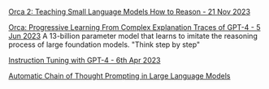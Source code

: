 [Orca 2: Teaching Small Language Models How to Reason - 21 Nov 2023](https://arxiv.org/pdf/2311.11045.pdf)  


[Orca: Progressive Learning From Complex Explanation Traces of GPT-4 - 5 Jun 2023](https://arxiv.org/pdf/2306.02707.pdf) 
A 13-billion parameter model that learns to imitate the reasoning process of large foundation models. "Think step by step"  

[Instruction Tuning with GPT-4 - 6th Apr 2023](https://arxiv.org/pdf/2304.03277.pdf) 

[Automatic Chain of Thought Prompting in Large Language Models](https://arxiv.org/pdf/2210.03493v1.pdf)  




